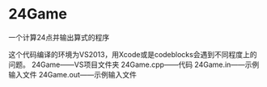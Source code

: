 # 24Game
一个计算24点并输出算式的程序

这个代码编译的环境为VS2013，用Xcode或是codeblocks会遇到不同程度上的问题。
24Game——VS项目文件夹
24Game.cpp——代码
24Game.in——示例输入文件
24Game.out——示例输入文件
